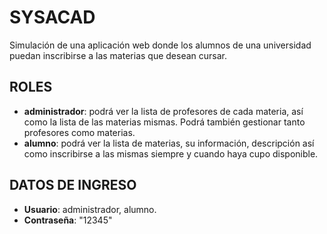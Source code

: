 # SYSACAD

Simulación de una aplicación web donde los alumnos de una universidad puedan
inscribirse a las materias que desean cursar.

##  ROLES

- **administrador**: podrá ver la lista de profesores de cada materia, así como la lista de las materias mismas. Podrá también gestionar tanto profesores como materias.
- **alumno**: podrá ver la lista de materias, su información, descripción así como inscribirse a las mismas siempre y cuando haya cupo disponible.

##  DATOS DE INGRESO

- **Usuario**: administrador, alumno.
- **Contraseña**: "12345"
